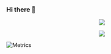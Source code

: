 ### Hi there 👋

<!--
**Ahmed3457/Ahmed3457** is a ✨ _special_ ✨ repository because its `README.md` (this file) appears on your GitHub profile.


<!-- Stats card -->  
<p align="center">
  <img src="https://github-readme-stats.vercel.app/api?username=Ahmed3457&count_private=true&show_icons=true&theme=dark"/>
</p>

<!-- Commit stats -->
<p align="center">
  <img src="https://github-readme-streak-stats.herokuapp.com/?user=Ahmed3457&theme=dark"/>
</p>

![Metrics](https://metrics.lecoq.io/Ahmed3457?template=classic&isocalendar=1&languages=1&followup=1&activity=1&notable=1&lines=1&isocalendar.duration=full-year&languages.limit=8&languages.threshold=0%25&languages.colors=github&languages.sections=most-used&languages.details=bytes-size%2C%20percentage&languages.indepth=false&languages.analysis.timeout=15&languages.categories=markup%2C%20programming&languages.recent.categories=markup%2C%20programming&languages.recent.load=300&languages.recent.days=30&followup.sections=repositories&followup.indepth=true&activity.limit=8&activity.load=300&activity.days=14&activity.visibility=all&activity.timestamps=true&activity.filter=all&notable.from=all&notable.repositories=true&notable.indepth=false&notable.types=commit&config.timezone=Europe%2FBerlin)

